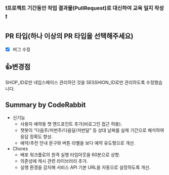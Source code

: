 ### ❗프로젝트 기간동안 작업 결과물(PullRequest)로 대신하여 교육 일지 작성 ❗

## PR 타입(하나 이상의 PR 타입을 선택해주세요)

- [X] 버그 수정 <br>


## 👍변경점

SHOP_ID로만 네임스페이스 관리하던 것을 SESSHION_ID로만 관리하도록 수정했습니다.

<!-- This is an auto-generated comment: release notes by coderabbit.ai -->
## Summary by CodeRabbit

* 신기능
  * 사용자 예약용 챗 엔드포인트 추가(비로그인 접근 허용).
  * 챗봇이 “다음주/저번주/다음달/저번달” 등 상대 날짜를 실제 기간으로 해석하여 응답 정확도 향상.
  * 예약/추천 안내 문구와 버튼 라벨을 보다 예약 유도형으로 개선.
* Chores
  * 배포 워크플로의 원격 실행 타임아웃을 60분으로 상향.
  * 의존성에 캐시 관련 라이브러리 추가.
  * 실행 환경을 감지해 서비스 API 기본 URL을 자동으로 설정하도록 개선.
<!-- end of auto-generated comment: release notes by coderabbit.ai -->